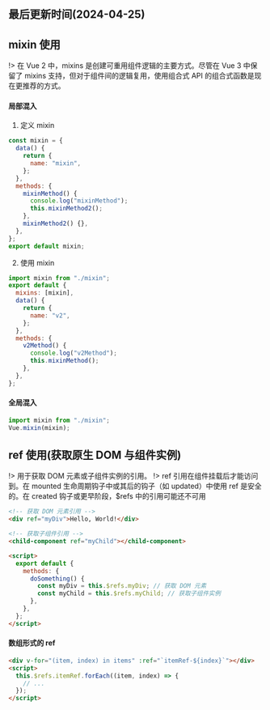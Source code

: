 <!--
 * @Description:
 * @Author: panrui
 * @Date: 2023-07-07 08:59:33
 * @LastEditTime: 2024-04-25 13:25:32
 * @LastEditors: prui
 * 不忘初心,不负梦想
-->

## 最后更新时间(2024-04-25)

## mixin 使用

!> 在 Vue 2 中，mixins 是创建可重用组件逻辑的主要方式。尽管在 Vue 3 中保留了 mixins 支持，但对于组件间的逻辑复用，使用组合式 API 的组合式函数是现在更推荐的方式。

#### 局部混入

1. 定义 mixin

```js
const mixin = {
  data() {
    return {
      name: "mixin",
    };
  },
  methods: {
    mixinMethod() {
      console.log("mixinMethod");
      this.mixinMethod2();
    },
    mixinMethod2() {},
  },
};
export default mixin;
```

2. 使用 mixin

```js
import mixin from "./mixin";
export default {
  mixins: [mixin],
  data() {
    return {
      name: "v2",
    };
  },
  methods: {
    v2Method() {
      console.log("v2Method");
      this.mixinMethod();
    },
  },
};
```

#### 全局混入

```js
import mixin from "./mixin";
Vue.mixin(mixin);
```

## ref 使用(获取原生 DOM 与组件实例)

!> 用于获取 DOM 元素或子组件实例的引用。
!> ref 引用在组件挂载后才能访问到。在 mounted 生命周期钩子中或其后的钩子（如 updated）中使用 ref 是安全的。在 created 钩子或更早阶段，$refs 中的引用可能还不可用

```html
<!-- 获取 DOM 元素引用 -->
<div ref="myDiv">Hello, World!</div>

<!-- 获取子组件引用 -->
<child-component ref="myChild"></child-component>

<script>
  export default {
    methods: {
      doSomething() {
        const myDiv = this.$refs.myDiv; // 获取 DOM 元素
        const myChild = this.$refs.myChild; // 获取子组件实例
      },
    },
  };
</script>
```

#### 数组形式的 ref

```html
<div v-for="(item, index) in items" :ref="`itemRef-${index}`"></div>
<script>
  this.$refs.itemRef.forEach((item, index) => {
    // ...
  });
</script>
```
